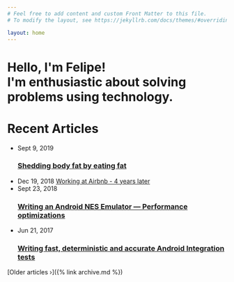 ```yaml
---
# Feel free to add content and custom Front Matter to this file.
# To modify the layout, see https://jekyllrb.com/docs/themes/#overriding-theme-defaults

layout: home
---
```

<div class="hero">
  <h1 class="text-center">
  Hello, I'm Felipe!<br>
  I'm enthusiastic about solving problems using technology.
  </h1>
</div>
<h1>Recent Articles</h1>
<ul class="post-list">
  <li>
    <span class="post-meta">Sept 9, 2019</span>
    <h3>
      <a class="post-link" href="https://medium.com/@felipecsl/shedding-body-fat-by-eating-fat-f569579b5f48" target="_blank">
        Shedding body fat by eating fat
      </a>
    </h3>
  </li>
  <li>
    <span class="post-meta">Dec 19, 2018</span>
    <a class="post-link" href="https://medium.com/@felipecsl/working-at-airbnb-4-years-later-2ac15de324d7" target="_blank">
      Working at Airbnb - 4 years later
    </a>
  </li>
  <li>
    <span class="post-meta">Sept 23, 2018</span>
    <h3>
      <a class="post-link" href="https://proandroiddev.com/writing-an-android-nes-emulator-performance-optimizations-86c2907e1c6" target="_blank">
        Writing an Android NES Emulator — Performance optimizations
      </a>
    </h3>
  </li>
  <li>
    <span class="post-meta">Jun 21, 2017</span>
    <h3>
      <a class="post-link" href="https://medium.com/airbnb-engineering/writing-fast-deterministic-and-accurate-android-integration-tests-c56811bd14e2" target="_blank">
        Writing fast, deterministic and accurate Android Integration tests
      </a>
    </h3>
  </li>
</ul>
[Older articles &rsaquo;]({% link archive.md %})